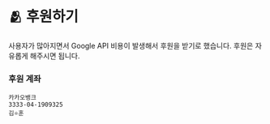 # 🫂 후원하기

사용자가 많아지면서 Google API 비용이 발생해서 후원을 받기로 했습니다. 후원은 자유롭게 해주시면 됩니다.

### 후원 계좌
```
카카오뱅크
3333-04-1909325
김⭐훈
```
